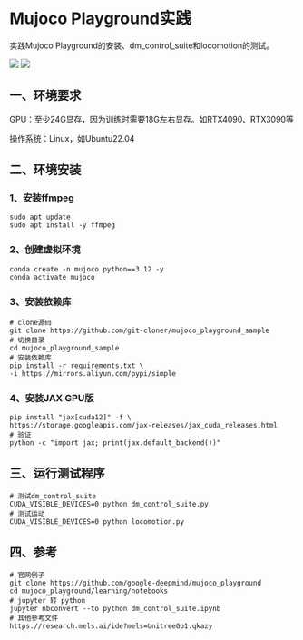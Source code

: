 # Mujoco Playground实践

实践Mujoco Playground的安装、dm_control_suite和locomotion的测试。

![](https://gitclone.com/download1/playground/sample0.gif)
![](https://gitclone.com/download1/playground/sample1.gif)

## 一、环境要求

GPU：至少24G显存，因为训练时需要18G左右显存。如RTX4090、RTX3090等

操作系统：Linux，如Ubuntu22.04

## 二、环境安装

### 1、安装ffmpeg

```shell
sudo apt update
sudo apt install -y ffmpeg
```

### 2、创建虚拟环境

```shell
conda create -n mujoco python==3.12 -y
conda activate mujoco
```

### 3、安装依赖库

```shell
# clone源码
git clone https://github.com/git-cloner/mujoco_playground_sample
# 切换目录
cd mujoco_playground_sample
# 安装依赖库
pip install -r requirements.txt \
-i https://mirrors.aliyun.com/pypi/simple
```

### 4、安装JAX GPU版

```shell
pip install "jax[cuda12]" -f \
https://storage.googleapis.com/jax-releases/jax_cuda_releases.html
# 验证
python -c "import jax; print(jax.default_backend())" 
```

## 三、运行测试程序

```shell
# 测试dm_control_suite
CUDA_VISIBLE_DEVICES=0 python dm_control_suite.py
# 测试运动
CUDA_VISIBLE_DEVICES=0 python locomotion.py
```

## 四、参考

```shell
# 官网例子
git clone https://github.com/google-deepmind/mujoco_playground
cd mujoco_playground/learning/notebooks
# jupyter 转 python
jupyter nbconvert --to python dm_control_suite.ipynb
# 其他参考文件
https://research.mels.ai/ide?mels=UnitreeGo1.qkazy
```




